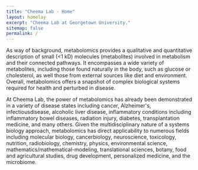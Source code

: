 ```yaml
---
title: "Cheema Lab - Home"
layout: homelay
excerpt: "Cheema Lab at Georgetown University."
sitemap: false
permalink: /
---
```


As way of background, metabolomics provides a qualitative and quantitative description of small (<1 kD) molecules (metabolites) involved in metabolism and their connected pathways. It encompasses a wide variety of metabolites, including those found naturally in the body, such as glucose or cholesterol, as well those from external sources like diet and environment. Overall, metabolomics offers a snapshot of complex biological systems required for health and perturbed in disease.

At Cheema Lab, the power of metabolomics has already been demonstrated in a variety of disease states including cancer, Alzheimer's, infectiousdisease, alcoholic liver disease, inflammatory conditions including inflammatory bowel diseases, radiation injury, diabetes, transplantation medicine, and many others. Given the multidisciplinary nature of a systems biology approach, metabolomics has direct applicability to numerous fields including molecular biology, cancerbiology, neuroscience, toxicology, nutrition, radiobiology, chemistry, physics, environmental science, mathematics/mathematical-modeling, translational sciences, botany, food and agricultural studies, drug development, personalized medicine, and the microbiome.

